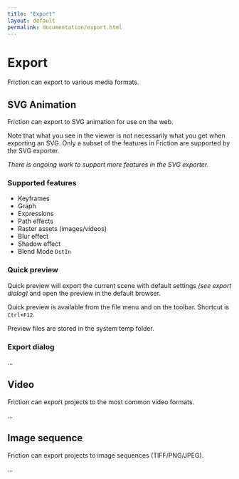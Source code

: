 ```yaml
---
title: "Export"
layout: default
permalink: documentation/export.html
---
```


# Export

Friction can export to various media formats.

## SVG Animation

Friction can export to SVG animation for use on the web.

Note that what you see in the viewer is not necessarily what you get when exporting an SVG. Only a subset of the features in Friction are supported by the SVG exporter.

*There is ongoing work to support more features in the SVG exporter.*

### Supported features

* Keyframes
* Graph
* Expressions
* Path effects
* Raster assets (images/videos)
* Blur effect
* Shadow effect
* Blend Mode `DstIn`

### Quick preview

Quick preview will export the current scene with default settings *(see export dialog)* and open the preview in the default browser.

Quick preview is available from the file menu and on the toolbar. Shortcut is `Ctrl+F12`.

Preview files are stored in the system temp folder.

### Export dialog

...


## Video

Friction can export projects to the most common video formats.

...

## Image sequence

Friction can export projects to image sequences (TIFF/PNG/JPEG).

...
